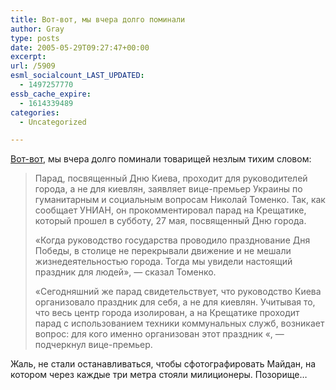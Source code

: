 ```yaml
---
title: Вот-вот, мы вчера долго поминали
author: Gray
type: posts
date: 2005-05-29T09:27:47+00:00
excerpt:
url: /5909
esml_socialcount_LAST_UPDATED:
  - 1497257770
essb_cache_expire:
  - 1614339489
categories:
  - Uncategorized

---
```








<a href="http://www.fraza.com.ua/news/28.05.05/701.html" target="_blank">Вот-вот</a>, мы вчера долго поминали товарищей незлым тихим словом:

> Парад, посвященный Дню Киева, проходит для руководителей города, а не для киевлян, заявляет вице-премьер Украины по гуманитарным и социальным вопросам Николай Томенко. Так, как сообщает УНИАН, он прокомментировал парад на Крещатике, который прошел в субботу, 27 мая, посвященный Дню города.
> 
> &#171;Когда руководство государства проводило празднование Дня Победы, в столице не перекрывали движение и не мешали жизнедеятельностью города. Тогда мы увидели настоящий праздник для людей&#187;, &#8212; сказал Томенко.
> 
> &#171;Сегодняшний же парад свидетельствует, что руководство Киева организовало праздник для себя, а не для киевлян. Учитывая то, что весь центр города изолирован, а на Крещатике проходит парад с использованием техники коммунальных служб, возникает вопрос: для кого именно организован этот праздник &#171;, &#8212; подчеркнул вице-премьер.

Жаль, не стали останавливаться, чтобы сфотографировать Майдан, на котором через каждые три метра стояли милиционеры. Позорище&#8230;